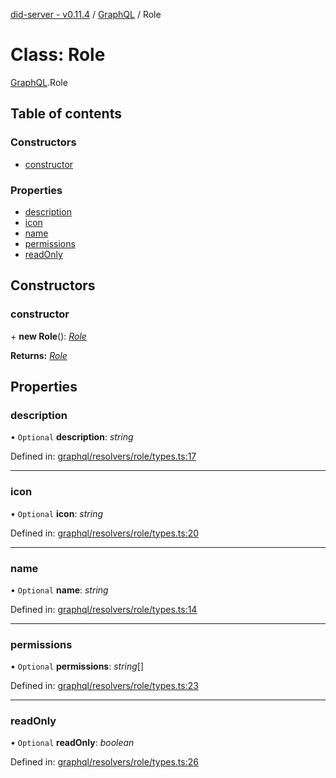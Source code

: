 [did-server - v0.11.4](../README.md) / [GraphQL](../modules/graphql.md) / Role

# Class: Role

[GraphQL](../modules/graphql.md).Role

## Table of contents

### Constructors

- [constructor](graphql.role.md#constructor)

### Properties

- [description](graphql.role.md#description)
- [icon](graphql.role.md#icon)
- [name](graphql.role.md#name)
- [permissions](graphql.role.md#permissions)
- [readOnly](graphql.role.md#readonly)

## Constructors

### constructor

\+ **new Role**(): [*Role*](graphql.role.md)

**Returns:** [*Role*](graphql.role.md)

## Properties

### description

• `Optional` **description**: *string*

Defined in: [graphql/resolvers/role/types.ts:17](https://github.com/Puzzlepart/did/blob/dev/server/graphql/resolvers/role/types.ts#L17)

___

### icon

• `Optional` **icon**: *string*

Defined in: [graphql/resolvers/role/types.ts:20](https://github.com/Puzzlepart/did/blob/dev/server/graphql/resolvers/role/types.ts#L20)

___

### name

• `Optional` **name**: *string*

Defined in: [graphql/resolvers/role/types.ts:14](https://github.com/Puzzlepart/did/blob/dev/server/graphql/resolvers/role/types.ts#L14)

___

### permissions

• `Optional` **permissions**: *string*[]

Defined in: [graphql/resolvers/role/types.ts:23](https://github.com/Puzzlepart/did/blob/dev/server/graphql/resolvers/role/types.ts#L23)

___

### readOnly

• `Optional` **readOnly**: *boolean*

Defined in: [graphql/resolvers/role/types.ts:26](https://github.com/Puzzlepart/did/blob/dev/server/graphql/resolvers/role/types.ts#L26)
